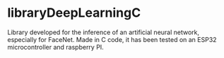 # libraryDeepLearningC
Library developed for the inference of an artificial neural network, especially for FaceNet. Made in C code, it has been tested on an ESP32 microcontroller and raspberry PI.
